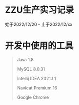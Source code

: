 # ZZU生产实习记录
始于2022/12/20 - 止于2022/12/xx

# 开发中使用的工具
>Java 1.8
> 
>MySQL 8.0.31
> 
>Intellij IDEA 2021.1.1
> 
>Navicat Premium 16
> 
>Google Chrome